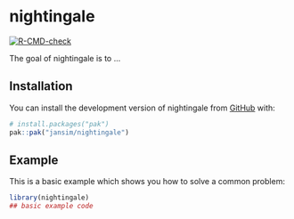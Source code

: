 
# nightingale

<!-- badges: start -->
[![R-CMD-check](https://github.com/jansim/nightingale/actions/workflows/R-CMD-check.yaml/badge.svg)](https://github.com/jansim/nightingale/actions/workflows/R-CMD-check.yaml)
<!-- badges: end -->

The goal of nightingale is to ...

## Installation

You can install the development version of nightingale from [GitHub](https://github.com/) with:

``` r
# install.packages("pak")
pak::pak("jansim/nightingale")
```

## Example

This is a basic example which shows you how to solve a common problem:

``` r
library(nightingale)
## basic example code
```

